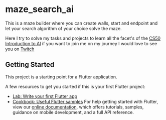 # maze_search_ai

This is a maze builder where you can create walls, start and endpoint and 
let your search algorithm of your choice solve the maze.

Here I try to solve my tasks and projects to learn all the facet's of the
[CS50 Introduction to AI](https://www.edx.org/course/cs50s-introduction-to-artificial-intelligence-with-python)
if you want to join me on my journey I would love to see you on [Twitch](https://twitch.tv/maxflutter)

## Getting Started

This project is a starting point for a Flutter application.

A few resources to get you started if this is your first Flutter project:

- [Lab: Write your first Flutter app](https://flutter.dev/docs/get-started/codelab)
- [Cookbook: Useful Flutter samples](https://flutter.dev/docs/cookbook)
For help getting started with Flutter, view our
[online documentation](https://flutter.dev/docs), which offers tutorials,
samples, guidance on mobile development, and a full API reference.
